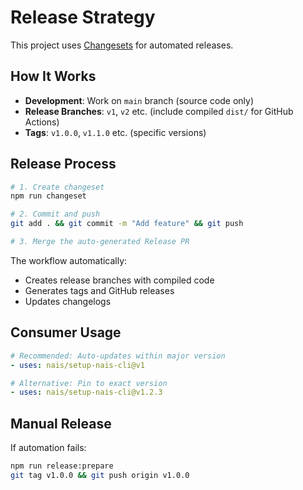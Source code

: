 # Release Strategy

This project uses [Changesets](https://github.com/changesets/changesets) for automated releases.

## How It Works

- **Development**: Work on `main` branch (source code only)
- **Release Branches**: `v1`, `v2` etc. (include compiled `dist/` for GitHub Actions)
- **Tags**: `v1.0.0`, `v1.1.0` etc. (specific versions)

## Release Process

```bash
# 1. Create changeset
npm run changeset

# 2. Commit and push
git add . && git commit -m "Add feature" && git push

# 3. Merge the auto-generated Release PR
```

The workflow automatically:

- Creates release branches with compiled code
- Generates tags and GitHub releases
- Updates changelogs

## Consumer Usage

```yaml
# Recommended: Auto-updates within major version
- uses: nais/setup-nais-cli@v1

# Alternative: Pin to exact version
- uses: nais/setup-nais-cli@v1.2.3
```

## Manual Release

If automation fails:

```bash
npm run release:prepare
git tag v1.0.0 && git push origin v1.0.0
```
